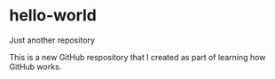# hello-world
Just another repository

This is a new GitHub respository that I created as part of learning how GitHub works.
